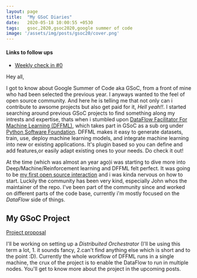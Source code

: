 ```yaml
---
layout: page
title:  "My GSoC Diaries"
date:   2020-05-18 10:00:55 +0530
tags:   gsoc,2020,gsoc2020,google summer of code
image: '/assets/img/posts/gsoc20/cover.png'
---
```


#### Links to follow ups
- [Weekly check in #0](/2020/05/18/gsoc_weekly_checkin_0/)

Hey all,

I got to know about Google Summer of Code aka GSoC, from a front of mine who had been selected the previous year.
I anyways wanted to the feel of open source community. And here he is telling me that not only can i contribute to awsome projects but also get paid for it, *Hell yeah!!*. I started searching around previous GSoC projects to find something along my intrests and expertise, thats when i stumbled upon [DataFlow Facilitator For Machine Learning (DFFML)](https://github.com/intel/dffml/), which takes part in GSoC as a sub org under [Python Software Foundation](https://python-gsoc.org/). DFFML makes it easy to generate datasets, train, use, deploy machine learning models, and integrate machine learning into new or existing applications. It's plugin based so you can define and add features,or easily adapt existing ones to your needs. Do check it out!

 At the time (which was almost an year ago)i was starting to dive more into Deep/Machine/Reinforcement learning and DFFML felt perfect. It was going to be [my first open source interaction](https://github.com/intel/dffml/issues/29#issuecomment-539133619) and i was kinda nervous on how to start. Luckily the community has been very kind, especially John whos the maintainer of the repo. I've been part of the community since and worked on different parts of the code base, currently i'm mostly focused on the *DataFlow* side of things.

## My GSoC Project

 [Project proposal](https://summerofcode.withgoogle.com/projects/#5892754623692800)

 I'll be working on setting up a *Distribuited Orchestrator* (I'll be using this term a lot, 1. it sounds fancy, 2.can't find anything else which is short and to the point :D). Currently the whole workflow of DFFML runs in a single machine, the crux of the project is to enable the DataFlow to run in multiple nodes. You'll get to know more about the project in the upcoming posts.

